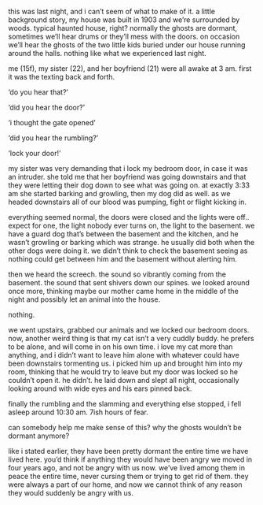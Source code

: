 this was last night, and i can’t seem of what to make of it. a little background story, my house was built in 1903 and we’re surrounded by woods. typical haunted house, right? normally the ghosts are dormant, sometimes we’ll hear drums or they’ll mess with the doors. on occasion we’ll hear the ghosts of the two little kids buried under our house running around the halls. nothing like what we experienced last night.

me (15f), my sister (22), and her boyfriend (21) were all awake at 3 am. first it was the texting back and forth.

‘do you hear that?’

‘did you hear the door?’

‘i thought the gate opened’

‘did you hear the rumbling?’

‘lock your door!’

my sister was very demanding that i lock my bedroom door, in case it was an intruder. she told me that her boyfriend was going downstairs and that they were letting their dog down to see what was going on. at exactly 3:33 am she started barking and growling, then my dog did as well. as we headed downstairs all of our blood was pumping, fight or flight kicking in. 


everything seemed normal, the doors were closed and the lights were off.. expect for one, the light nobody ever turns on, the light to the basement. we have a guard dog that’s between the basement and the kitchen, and he wasn’t growling or barking which was strange. he usually did both when the other dogs were doing it. we didn’t think to check the basement seeing as nothing could get between him and the basement without alerting him.
   

then we heard the screech. the sound so vibrantly coming from the basement. the sound that sent shivers down our spines. we looked around once more, thinking maybe our mother came home in the middle of the night and possibly let an animal into the house. 

nothing.

we went upstairs, grabbed our animals and we locked our bedroom doors. now, another weird thing is that my cat isn’t a very cuddly buddy. he prefers to be alone, and will come in on his own time. i love my cat more than anything, and i didn’t want to leave him alone with whatever could have been downstairs tormenting us. i picked him up and brought him into my room, thinking that he would try to leave but my door was locked so he couldn’t open it. he didn’t. he laid down and slept all night, occasionally looking around with wide eyes and his ears pinned back. 


finally the rumbling and the slamming and everything else stopped, i fell asleep around 10:30 am. 7ish hours of fear. 


can somebody help me make sense of this? why the ghosts wouldn’t be dormant anymore?


like i stated earlier, they have been pretty dormant the entire time we have lived here. you’d think if anything they would have been angry we moved in four years ago, and not be angry with us now. we’ve lived among them in peace the entire time, never cursing them or trying to get rid of them. they were always a part of our home, and now we cannot think of any reason they would suddenly be angry with us.